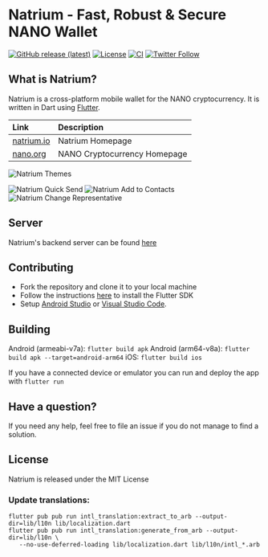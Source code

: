 # Natrium - Fast, Robust & Secure NANO Wallet

[![GitHub release (latest)](https://img.shields.io/github/v/release/appditto/natrium_wallet_flutter)](https://github.com/appditto/natrium_wallet_flutter/releases) [![License](https://img.shields.io/github/license/appditto/natrium_wallet_flutter)](https://github.com/appditto/natrium_wallet_flutter/blob/master/LICENSE) [![CI](https://github.com/appditto/natrium_wallet_flutter/workflows/CI/badge.svg)](https://github.com/appditto/natrium_wallet_flutter/actions?query=workflow%3ACI) [![Twitter Follow](https://img.shields.io/twitter/follow/NatriumIO?style=social)](https://twitter.com/intent/follow?screen_name=NatriumIO)


## What is Natrium?

Natrium is a cross-platform mobile wallet for the NANO cryptocurrency. It is written in Dart using [Flutter](https://flutter.io).

| Link | Description |
| :----- | :------ |
[natrium.io](https://natrium.io) | Natrium Homepage
[nano.org](https://nano.org) | NANO Cryptocurrency Homepage

![Natrium Themes](https://natrium.io/assets/natrium-themes.jpg)

![Natrium Quick Send](https://natrium.io/assets/natrium-qt-1.gif) ![Natrium Add to Contacts](https://natrium.io/assets/natrium-qt-2.gif) ![Natrium Change Representative](https://natrium.io/assets/natrium-qt-4.gif)

## Server

Natrium's backend server can be found [here](https://github.com/appditto/natrium-wallet-server)

## Contributing

* Fork the repository and clone it to your local machine
* Follow the instructions [here](https://flutter.io/docs/get-started/install) to install the Flutter SDK
* Setup [Android Studio](https://flutter.io/docs/development/tools/android-studio) or [Visual Studio Code](https://flutter.io/docs/development/tools/vs-code).

## Building

Android (armeabi-v7a): `flutter build apk`
Android (arm64-v8a): `flutter build apk --target=android-arm64`
iOS: `flutter build ios`

If you have a connected device or emulator you can run and deploy the app with `flutter run`

## Have a question?

If you need any help, feel free to file an issue if you do not manage to find a solution.

## License

Natrium is released under the MIT License

### Update translations:

```
flutter pub pub run intl_translation:extract_to_arb --output-dir=lib/l10n lib/localization.dart
flutter pub pub run intl_translation:generate_from_arb --output-dir=lib/l10n \
   --no-use-deferred-loading lib/localization.dart lib/l10n/intl_*.arb
```

